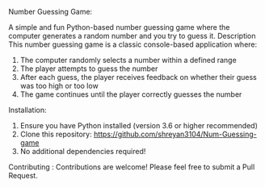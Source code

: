 Number Guessing Game:

A simple and fun Python-based number guessing game where the computer generates a random number and you try to guess it.
Description
This number guessing game is a classic console-based application where:

1. The computer randomly selects a number within a defined range
2. The player attempts to guess the number
3. After each guess, the player receives feedback on whether their guess was too high or too low
4. The game continues until the player correctly guesses the number

Installation:

1. Ensure you have Python installed (version 3.6 or higher recommended)
2. Clone this repository:
              https://github.com/shreyan3104/Num-Guessing-game
3. No additional dependencies required!

Contributing :
              Contributions are welcome! Please feel free to submit a Pull Request.
   
